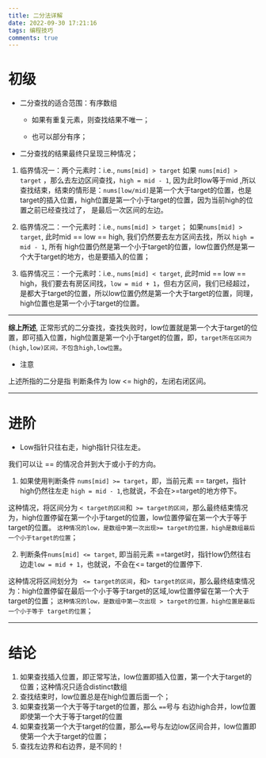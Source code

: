 ```yaml
---
title: 二分法详解
date: 2022-09-30 17:21:16
tags: 编程技巧
comments: true
---
```


# 初级

+ 二分查找的适合范围：有序数组
  
  + 如果有重复元素，则查找结果不唯一；
  
  + 也可以部分有序；

+ 二分查找的结果最终只呈现三种情况；
1. 临界情况一：两个元素时：i.e., `nums[mid] > target`
   如果 `nums[mid] > target`  ，那么去左边区间查找，`high = mid - 1`, 因为此时low等于mid ,所以查找结束，结束的情形是：`nums[low/mid]`是第一个大于target的位置，也是target的插入位置，high位置是第一个小于target的位置，因为当前high的位置之前已经查找过了， 是最后一次区间的左边。

2. 临界情况二：一个元素时：i.e., `nums[mid] > target`；
   如果`nums[mid] > target`, 此时mid == low == high, 我们仍然要去左方区间去找，所以 `high = mid - 1`, 所有 high位置仍然是第一个小于target的位置，low位置仍然是第一个大于target的地方，也是要插入的位置；

3. 临界情况三：一个元素时：i.e., `nums[mid] < target`, 此时mid == low == high，我们要去有房区间找，`low = mid + 1`，但右方区间，我们已经超过，是都大于target的位置，所以low位置仍然是第一个大于target的位置，同理，high位置也是第一个小于target的位置。

------------------

**综上所述**, 正常形式的二分查找，查找失败时，low位置就是第一个大于target的位置，即可插入位置，high位置是第一个小于target的位置，即，`target所在区间为(high,low)区间，不包含high,low位置`。

- 注意

上述所指的二分是指 判断条件为 low <= high的，左闭右闭区间。

----------------------------

# 进阶

- Low指针只往右走，high指针只往左走。

我们可以让 == 的情况合并到大于或小于的方向。

1. 如果使用判断条件 `nums[mid] >= target`，即，当前元素 == target，指针high仍然往左走 `high = mid - 1`,也就说，不会在>=target的地方停下。

这种情况，将区间分为 `< target的区间`和` >= target的区间`，那么最终结束情况为，high位置停留在第一个小于target的位置，low位置停留在第一个大于等于target的位置。
`这种情况的low，是数组中第一次出现>= target的位置，high是数组最后一个小于target的位置`；

2. 判断条件`nums[mid] <= target`, 即当前元素 ==target时，指针low仍然往右边走`low = mid + 1`，也就说，不会在<= target的位置停下.

这种情况将区间划分为 ` <= target的区间`，和`> target的区间`，那么最终结束情况为：high位置停留在最后一个小于等于target的区域,low位置停留在第一个大于target的位置；
`这种情况的low，是数组中第一次出现 > target的位置，high位置是最后一个小于等于 target的位置`；

---

# 结论

1. 如果查找插入位置，即正常写法，low位置即插入位置，第一个大于target的位置；这种情况只适合distinct数组
2. 查找结束时，low位置总是在high位置后面一个；
3. 如果查找第一个大于等于target的位置，那么 `==`号与 右边high合并，low位置即使第一个大于等于target的位置
4. 如果查找第一个大于target的位置，那么`==`号与左边low区间合并，low位置即使第一个大于target的位置；
5. 查找左边界和右边界，是不同的！
